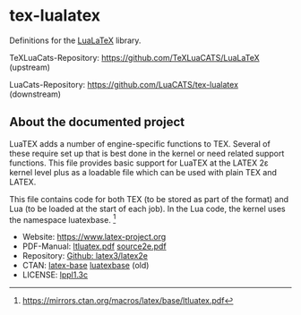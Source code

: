 # tex-lualatex

Definitions for the [LuaLaTeX](https://www.latex-project.org) library.

TeXLuaCats-Repository: https://github.com/TeXLuaCATS/LuaLaTeX (upstream)

LuaCats-Repository: https://github.com/LuaCATS/tex-lualatex (downstream)

## About the documented project

LuaTEX adds a number of engine-specific functions to TEX. Several of
these require set up that is best done in the kernel or need related
support functions. This file provides basic support for LuaTEX at the
LATEX 2ε kernel level plus as a loadable file which can be used with
plain TEX and LATEX.

This file contains code for both TEX (to be stored as part of the
format) and Lua (to be loaded at the start of each job). In the Lua
code, the kernel uses the namespace luatexbase.
[^manual]

[^manual]: https://mirrors.ctan.org/macros/latex/base/ltluatex.pdf

* Website: https://www.latex-project.org
* PDF-Manual: [ltluatex.pdf](https://mirrors.ctan.org/macros/latex/base/ltluatex.pdf) [source2e.pdf](https://ftp.gwdg.de/pub/ctan/macros/latex/base/source2e.pdf)
* Repository: [Github: latex3/latex2e](https://github.com/latex3/latex2e/blob/develop/base/ltluatex.dtx)
* CTAN: [latex-base](https://www.ctan.org/pkg/latex-base) [luatexbase](https://www.ctan.org/pkg/luatexbase) (old)
* LICENSE: [lppl1.3c](https://github.com/latex3/latex2e/blob/develop/LICENSE)
